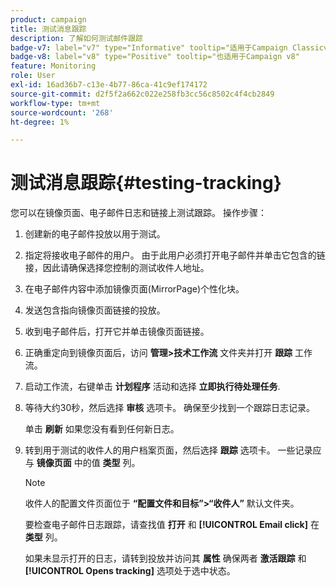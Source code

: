 ```yaml
---
product: campaign
title: 测试消息跟踪
description: 了解如何测试邮件跟踪
badge-v7: label="v7" type="Informative" tooltip="适用于Campaign Classicv7"
badge-v8: label="v8" type="Positive" tooltip="也适用于Campaign v8"
feature: Monitoring
role: User
exl-id: 16ad36b7-c13e-4b77-86ca-41c9ef174172
source-git-commit: d2f5f2a662c022e258fb3cc56c8502c4f4cb2849
workflow-type: tm+mt
source-wordcount: '268'
ht-degree: 1%

---
```


# 测试消息跟踪{#testing-tracking}

您可以在镜像页面、电子邮件日志和链接上测试跟踪。 操作步骤：

1. 创建新的电子邮件投放以用于测试。
1. 指定将接收电子邮件的用户。 由于此用户必须打开电子邮件并单击它包含的链接，因此请确保选择您控制的测试收件人地址。
1. 在电子邮件内容中添加镜像页面(MirrorPage)个性化块。
1. 发送包含指向镜像页面链接的投放。
1. 收到电子邮件后，打开它并单击镜像页面链接。
1. 正确重定向到镜像页面后，访问 **管理>技术工作流** 文件夹并打开 **跟踪** 工作流。
1. 启动工作流，右键单击 **计划程序** 活动和选择 **立即执行待处理任务**.
1. 等待大约30秒，然后选择 **审核** 选项卡。 确保至少找到一个跟踪日志记录。

   单击 **刷新** 如果您没有看到任何新日志。

1. 转到用于测试的收件人的用户档案页面，然后选择 **跟踪** 选项卡。 一些记录应与 **镜像页面** 中的值 **类型** 列。

   >[!NOTE]
   >
   >收件人的配置文件页面位于 **“配置文件和目标”>“收件人”** 默认文件夹。

   要检查电子邮件日志跟踪，请查找值 **打开** 和 **[!UICONTROL Email click]** 在 **类型** 列。

   如果未显示打开的日志，请转到投放并访问其 **属性** 确保两者 **激活跟踪** 和 **[!UICONTROL Opens tracking]** 选项处于选中状态。
